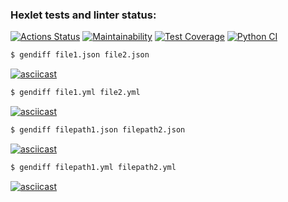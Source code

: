 ### Hexlet tests and linter status:
[![Actions Status](https://github.com/KuragaTipol/python-project-50/actions/workflows/hexlet-check.yml/badge.svg)](https://github.com/KuragaTipol/python-project-50/actions)
[![Maintainability](https://api.codeclimate.com/v1/badges/77861dbcb65ba4ae8b06/maintainability)](https://codeclimate.com/github/KuragaTipol/python-project-50/maintainability)
[![Test Coverage](https://api.codeclimate.com/v1/badges/77861dbcb65ba4ae8b06/test_coverage)](https://codeclimate.com/github/KuragaTipol/python-project-50/test_coverage)
[![Python CI](https://github.com/KuragaTipol/python-project-50/actions/workflows/pyci.yml/badge.svg)](https://github.com/KuragaTipol/python-project-50/actions/workflows/pyci.yml)


```bash
$ gendiff file1.json file2.json
```
[![asciicast](https://asciinema.org/a/ZkBqUaCJIWIUNOgIEhQCW3CLU.svg)](https://asciinema.org/a/ZkBqUaCJIWIUNOgIEhQCW3CLU)

```bash
$ gendiff file1.yml file2.yml
```
[![asciicast](https://asciinema.org/a/nplkkgWhHemOCliBFHqqWFV4c.svg)](https://asciinema.org/a/nplkkgWhHemOCliBFHqqWFV4c)

```bash
$ gendiff filepath1.json filepath2.json
```
[![asciicast](https://asciinema.org/a/INVneSw50JDeQB6Aqq0MByQ6o.svg)](https://asciinema.org/a/INVneSw50JDeQB6Aqq0MByQ6o)

```bash
$ gendiff filepath1.yml filepath2.yml
```
[![asciicast](https://asciinema.org/a/HbY4D6pnWO0sWqOLymsiEdDNw.svg)](https://asciinema.org/a/HbY4D6pnWO0sWqOLymsiEdDNw)